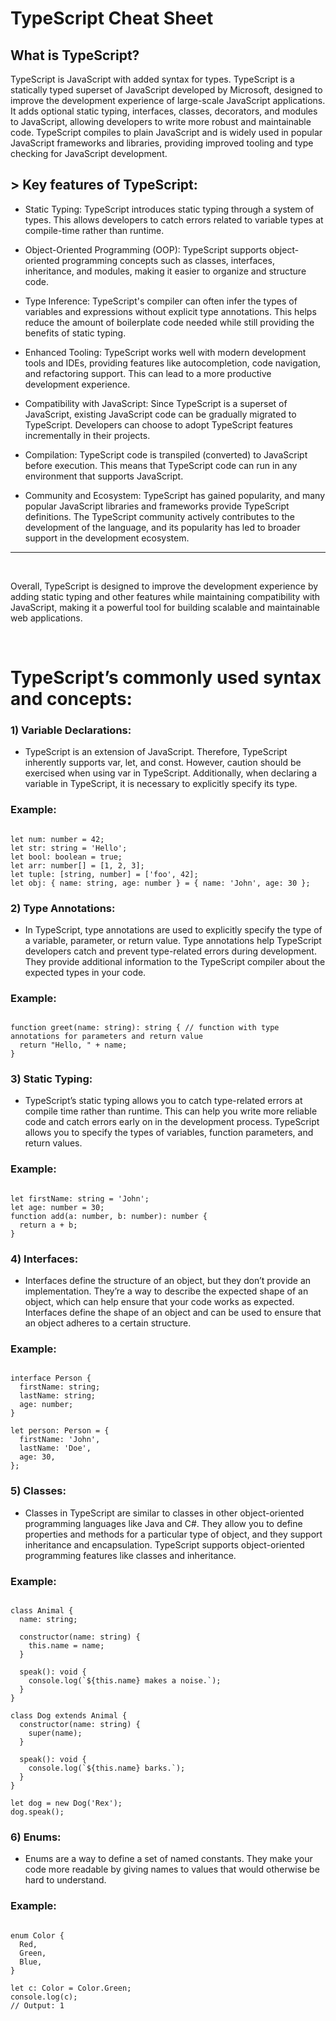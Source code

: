 # TypeScript Cheat Sheet

## What is TypeScript?

<p>TypeScript is JavaScript with added syntax for types. TypeScript is a statically typed superset of JavaScript developed by Microsoft, designed to improve the development experience of large-scale JavaScript applications. It adds optional static typing, interfaces, classes, decorators, and modules to JavaScript, allowing developers to write more robust and maintainable code. TypeScript compiles to plain JavaScript and is widely used in popular JavaScript frameworks and libraries, providing improved tooling and type checking for JavaScript development.</p>

## > Key features of TypeScript:

- Static Typing:
  TypeScript introduces static typing through a system of types. This allows developers to catch errors related to variable types at compile-time rather than runtime.

- Object-Oriented Programming (OOP): TypeScript supports object-oriented programming concepts such as classes, interfaces, inheritance, and modules, making it easier to organize and structure code.

- Type Inference: TypeScript's compiler can often infer the types of variables and expressions without explicit type annotations. This helps reduce the amount of boilerplate code needed while still providing the benefits of static typing.

- Enhanced Tooling: TypeScript works well with modern development tools and IDEs, providing features like autocompletion, code navigation, and refactoring support. This can lead to a more productive development experience.

- Compatibility with JavaScript: Since TypeScript is a superset of JavaScript, existing JavaScript code can be gradually migrated to TypeScript. Developers can choose to adopt TypeScript features incrementally in their projects.

- Compilation: TypeScript code is transpiled (converted) to JavaScript before execution. This means that TypeScript code can run in any environment that supports JavaScript.

- Community and Ecosystem: TypeScript has gained popularity, and many popular JavaScript libraries and frameworks provide TypeScript definitions. The TypeScript community actively contributes to the development of the language, and its popularity has led to broader support in the development ecosystem.

---

<br/>
<p>Overall, TypeScript is designed to improve the development experience by adding static typing and other features while maintaining compatibility with JavaScript, making it a powerful tool for building scalable and maintainable web applications.</p>
<br/>

# TypeScript’s commonly used syntax and concepts:

### 1) Variable Declarations:

- TypeScript is an extension of JavaScript. Therefore, TypeScript inherently supports var, let, and const. However, caution should be exercised when using var in TypeScript. Additionally, when declaring a variable in TypeScript, it is necessary to explicitly specify its type.

### Example:

<pre><code>
let num: number = 42;
let str: string = 'Hello';
let bool: boolean = true;
let arr: number[] = [1, 2, 3];
let tuple: [string, number] = ['foo', 42];
let obj: { name: string, age: number } = { name: 'John', age: 30 };
</code></pre>

### 2) Type Annotations:

- In TypeScript, type annotations are used to explicitly specify the type of a variable, parameter, or return value. Type annotations help TypeScript developers catch and prevent type-related errors during development. They provide additional information to the TypeScript compiler about the expected types in your code.

### Example:

<pre><code>
function greet(name: string): string { // function with type annotations for parameters and return value
  return "Hello, " + name;
}
</code></pre>

### 3) Static Typing:

- TypeScript’s static typing allows you to catch type-related errors at compile time rather than runtime. This can help you write more reliable code and catch errors early on in the development process. TypeScript allows you to specify the types of variables, function parameters, and return values.

### Example:

<pre><code>
let firstName: string = 'John';
let age: number = 30;
function add(a: number, b: number): number {
  return a + b;
}
</code></pre>

### 4) Interfaces:

- Interfaces define the structure of an object, but they don’t provide an implementation. They’re a way to describe the expected shape of an object, which can help ensure that your code works as expected. Interfaces define the shape of an object and can be used to ensure that an object adheres to a certain structure.

### Example:

<pre><code>
interface Person {
  firstName: string;
  lastName: string;
  age: number;
}

let person: Person = {
  firstName: 'John',
  lastName: 'Doe',
  age: 30,
};
</code></pre>

### 5) Classes:

* Classes in TypeScript are similar to classes in other object-oriented programming languages like Java and C#. They allow you to define properties and methods for a particular type of object, and they support inheritance and encapsulation. TypeScript supports object-oriented programming features like classes and inheritance.

### Example:
<pre><code>
class Animal {
  name: string;

  constructor(name: string) {
    this.name = name;
  }

  speak(): void {
    console.log(`${this.name} makes a noise.`);
  }
}

class Dog extends Animal {
  constructor(name: string) {
    super(name);
  }

  speak(): void {
    console.log(`${this.name} barks.`);
  }
}

let dog = new Dog('Rex');
dog.speak();
</code></pre>

### 6) Enums: 
* Enums are a way to define a set of named constants. They make your code more readable by giving names to values that would otherwise be hard to understand.

### Example:
<pre><code>
enum Color {
  Red,
  Green,
  Blue,
}

let c: Color = Color.Green;
console.log(c); 
// Output: 1
</code></pre>